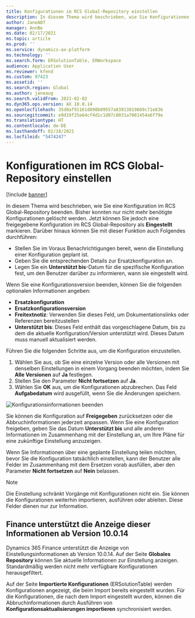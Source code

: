 ```yaml
---
title: Konfigurationen im RCS Global-Repository einstellen
description: In diesem Thema wird beschrieben, wie Sie Konfigurationen im RCS Global-Repository beenden.
author: JaneA07
manager: AnnBe
ms.date: 02/17/2021
ms.topic: article
ms.prod: ''
ms.service: dynamics-ax-platform
ms.technology: ''
ms.search.form: ERSolutionTable, ERWorkspace
audience: Application User
ms.reviewer: kfend
ms.custom: 97423
ms.assetid: ''
ms.search.region: Global
ms.author: janeaug
ms.search.validFrom: 2021-02-02
ms.dyn365.ops.version: AX 10.0.14
ms.openlocfilehash: 35d0af91161d898b09557a83913019609c71e836
ms.sourcegitcommit: e9d19f25e64cf4d1c1d07c8031a7081454a6f79e
ms.translationtype: HT
ms.contentlocale: de-DE
ms.lasthandoff: 02/18/2021
ms.locfileid: "5474247"
---
```

# <a name="discontinue-configurations-in-the-rcs-global-repository"></a>Konfigurationen im RCS Global-Repository einstellen

[!include [banner](../includes/banner.md)]

In diesem Thema wird beschrieben, wie Sie eine Konfiguration im RCS Global-Repository beenden. Bisher konnten nur nicht mehr benötigte Konfigurationen gelöscht werden. Jetzt können Sie jedoch eine freigegebene Konfiguration im RCS Global-Repository als **Eingestellt** markieren. Darüber hinaus können Sie mit dieser Funktion auch Folgendes durchführen: 
 
 - Stellen Sie im Voraus Benachrichtigungen bereit, wenn die Einstellung einer Konfiguration geplant ist.
 - Geben Sie die entsprechenden Details zur Ersatzkonfiguration an.
 - Legen Sie ein **Unterstützt bis**-Datum für die spezifische Konfiguration fest, um den Benutzer darüber zu informieren, wann sie eingestellt wird.

Wenn Sie eine Konfigurationsversion beenden, können Sie die folgenden optionalen Informationen angeben:

  - **Ersatzkonfiguration**
  - **Ersatzkonfigurationsversion**
  - **Freitextnotiz**: Verwenden Sie dieses Feld, um Dokumentationslinks oder Referenzen bereitzustellen
  - **Unterstützt bis**: Dieses Feld enthält das vorgeschlagene Datum, bis zu dem die aktuelle Konfiguration/Version unterstützt wird. Dieses Datum muss manuell aktualisiert werden.
  
Führen Sie die folgenden Schritte aus, um die Konfiguration einzustellen. 

1. Wählen Sie aus, ob Sie eine einzelne Version oder alle Versionen mit denselben Einstellungen in einem Vorgang beenden möchten, indem Sie **Alle Versionen** auf **Ja** festlegen. 
2. Stellen Sie den Parameter **Nicht fortsetzen** auf **Ja**.
3. Wählen Sie **OK** aus, um die Konfigurationen abzubrechen. Das Feld **Aufgabedatum** wird ausgefüllt, wenn Sie die Änderungen speichern.

![Konfigurationsinformationen beenden](media/Discontinue-details-2.png)
  
Sie können die Konfiguration auf **Freigegeben** zurücksetzen oder die Abbruchinformationen jederzeit anpassen. Wenn Sie eine Konfiguration freigeben, geben Sie das Datum **Unterstützt bis** und alle anderen Informationen im Zusammenhang mit der Einstellung an, um Ihre Pläne für eine zukünftige Einstellung anzuzeigen.

Wenn Sie Informationen über eine geplante Einstellung teilen möchten, bevor Sie die Konfiguration tatsächlich einstellen, kann der Benutzer alle Felder im Zusammenhang mit dem Ersetzen vorab ausfüllen, aber den Parameter **Nicht fortsetzen** auf **Nein** belassen.

> [!NOTE]
> Die Einstellung schränkt Vorgänge mit Konfigurationen nicht ein. Sie können die Konfigurationen weiterhin importieren, ausführen oder ableiten. Diese Felder dienen nur zur Information.

## <a name="finance-supports-displaying-this-information-starting-in-version-10014"></a>Finance unterstützt die Anzeige dieser Informationen ab Version 10.0.14

Dynamics 365 Finance unterstützt die Anzeige von Einstellungsinformationen ab Version 10.0.14. Auf der Seite **Globales Repository** können Sie aktuelle Informationen zur Einstellung anzeigen. Standardmäßig werden nicht mehr verfügbare Konfigurationen herausgefiltert.
  
Auf der Seite **Importierte Konfigurationen** (ERSolutionTable) werden Konfigurationen angezeigt, die beim Import bereits eingestellt wurden. Für die Konfigurationen, die nach dem Import eingestellt wurden, können die Abbruchinformationen durch Ausführen von **Konfigurationsaktualisierungen importieren** synchronisiert werden.



